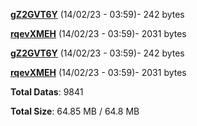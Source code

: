 [**gZ2GVT6Y**](/data/gZ2GVT6Y.txt) (14/02/23 - 03:59)- 242 bytes

[**rqevXMEH**](/data/rqevXMEH.txt) (14/02/23 - 03:59)- 2031 bytes

[**gZ2GVT6Y**](/data/gZ2GVT6Y.txt) (14/02/23 - 03:59)- 242 bytes

[**rqevXMEH**](/data/rqevXMEH.txt) (14/02/23 - 03:59)- 2031 bytes

**Total Datas**: 9841

**Total Size**: 64.85 MB / 64.8 MB